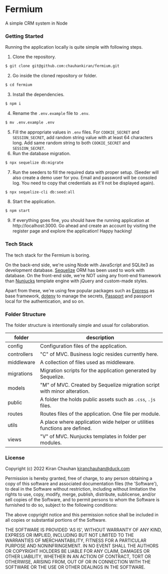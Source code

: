 # Fermium

A simple CRM system in Node

### Getting Started

Running the application locally is quite simple with following steps.

1. Clone the repository.
  ```bash
  $ git clone git@github.com:chauhankiran/fermium.git
  ```
2. Go inside the cloned repository or folder.
  ```bash
  $ cd fermium
  ```
3. Install the dependencies.
  ```bash
  $ npm i
  ```
4. Rename the `.env.example` file to `.env`.
  ```bash
  $ mv .env.example .env
  ```
5. Fill the appropriate values in `.env` files. For `COOKIE_SECRET` and `SESSION_SECRET`, add random string value with at least 64 characters long. Add same random string to both `COOKIE_SECRET` and `SESSION_SECRET`.
6. Run the database migration.
  ```bash
  $ npx sequelize db:migrate
  ```
7. Run the seeders to fill the required data with proper setup. (Seeder will also create a demo user for you. Email and password will be consoled log. You need to copy that credentials as it'll not be displayed again).
  ```bash
  $ npx sequelize-cli db:seed:all
  ```
8. Start the application.
  ```bash
  $ npm start
  ```
9. If everything goes fine, you should have the running application at http://localhost:3000. Go ahead and create an account by visiting the register page and explore the application! Happy hacking!

### Tech Stack

The tech stack for the Fermium is boring. 

On the back-end side, we're using Node with JavaScript and SQLite3 as development database. [Sequelize](https://sequelize.org/) ORM has been used to work with database. On the front-end side, we're NOT using any front-end framework than [Nunjucks](https://mozilla.github.io/nunjucks/) template engine with jQuery and custom-made styles.

Apart from these, we're using few popular packages such as [Express](http://expressjs.com/) as base framework, [dotenv](https://www.npmjs.com/package/dotenv) to manage the secrets, [Passport](https://www.passportjs.org) and passport local for the authentication, and so on.

### Folder Structure

The folder structure is intentionally simple and usual for collaboration.

| folder      | description |
|-------------|-------------|
| config      | Configuration files of the application. |
| controllers | "C" of MVC. Business logic resides currently here. |
| middleware  | A collection of files used as middleware. |
| migrations  | Migration scripts for the application generated by Sequelize. |
| models      | "M" of MVC. Created by Sequelize migration script with minor alteration. |
| public      | A folder the holds public assets such as `.css`, `.js` files. |
| routes      | Routes files of the application. One file per module. |
| utils       | A place where application wide helper or utilities functions are defined. |
| views       | "V" of MVC. Nunjucks templates in folder per modules. |

### License

Copyright (c) 2022 Kiran Chauhan <kiranchauhan@duck.com>

Permission is hereby granted, free of charge, to any person obtaining a copy of this software and associated documentation files (the 'Software'), to deal in the Software without restriction, including without limitation the rights to use, copy, modify, merge, publish, distribute, sublicense, and/or sell copies of the Software, and to permit persons to whom the Software is furnished to do so, subject to the following conditions:

The above copyright notice and this permission notice shall be included in all copies or substantial portions of the Software.

THE SOFTWARE IS PROVIDED 'AS IS', WITHOUT WARRANTY OF ANY KIND, EXPRESS OR IMPLIED, INCLUDING BUT NOT LIMITED TO THE WARRANTIES OF MERCHANTABILITY, FITNESS FOR A PARTICULAR PURPOSE AND NONINFRINGEMENT. IN NO EVENT SHALL THE AUTHORS OR COPYRIGHT HOLDERS BE LIABLE FOR ANY CLAIM, DAMAGES OR OTHER LIABILITY, WHETHER IN AN ACTION OF CONTRACT, TORT OR OTHERWISE, ARISING FROM, OUT OF OR IN CONNECTION WITH THE SOFTWARE OR THE USE OR OTHER DEALINGS IN THE SOFTWARE.
